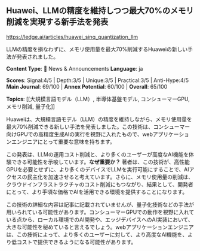 ## Huawei、LLMの精度を維持しつつ最大70%のメモリ削減を実現する新手法を発表

https://ledge.ai/articles/huawei_sinq_quantization_llm

LLMの精度を損なわずに、メモリ使用量を最大70%削減するHuaweiの新しい手法が発表されました。

**Content Type**: 📰 News & Announcements
**Language**: ja

**Scores**: Signal:4/5 | Depth:3/5 | Unique:3/5 | Practical:3/5 | Anti-Hype:4/5
**Main Journal**: 69/100 | **Annex Potential**: 60/100 | **Overall**: 65/100

**Topics**: [[大規模言語モデル（LLM）, 半導体基盤モデル, コンシューマーGPU, メモリ削減, 量子化]]

Huaweiは、大規模言語モデル（LLM）の精度を維持しながら、メモリ使用量を最大70%削減できる新しい手法を発表しました。この技術は、コンシューマー向けGPUでの高精度生成AIの実行を視野に入れたもので、webアプリケーションエンジニアにとって重要な意味を持ちます。

この発表は、LLMの運用コスト削減と、より多くのユーザーが高度なAI機能を体験できる可能性を示唆しています。**なぜ重要か？** 著者は、この技術が、高性能GPUを必要とせずに、より多くのデバイスでLLMを実行可能にすることで、AIアクセスの民主化を加速させると考えています。さらに、メモリ使用量の削減は、クラウドインフラストラクチャのコスト削減にもつながり、結果として、開発者にとって、より手頃な価格でAIを活用できる環境を提供することになります。

この技術の詳細な内容は記事に記載されていませんが、量子化技術などの手法が用いられている可能性があります。コンシューマーGPUでの動作を視野に入れている点から、ローカル環境でのAI開発や、エッジデバイスへのAI実装において、大きな可能性を秘めていると言えるでしょう。webアプリケーションエンジニアは、この技術によって、より多くのユーザーに対して、より高度なAI機能を、より低コストで提供できるようになる可能性があります。
